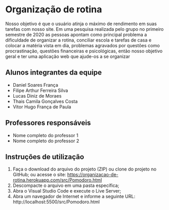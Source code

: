 # Organização de rotina 

Nosso objetivo é que o usuário atinja o máximo de rendimento em suas tarefas com nosso site. Em uma pesquisa realizada pelo grupo no primeiro semestre de 2020 as pessoas apontam como principal problema a dificuldade de organizar a rotina, conciliar escola e tarefas de casa e colocar a matéria vista em dia, problemas agravados por questões como procrastinação, questões financeiras e psicológicas, então nosso objetivo geral e ter uma aplicação web que ajude-os a se organizar


## Alunos integrantes da equipe

- Daniel Soares França
- Filipe Arthur Ferreira Silva
- Lucas Diniz de Moraes
- Thais Camila Gonçalves Costa
- Vitor Hugo França de Paula


## Professores responsáveis

* Nome completo do professor 1
* Nome completo do professor 2

## Instruções de utilização

1. Faça o download do arquivo do projeto (ZIP) ou clone do projeto no GitHub; ou  acesse o site: https://organizacao-de-rotina.herokuapp.com/src/Pomodoro.html
2. Descompacte o arquivo em uma pasta específica;
3. Abra o Visual Studio Code e execute o Live Server;
4. Abra um navegador de Internet e informe a seguinte URL: http://localhost:5500/src/Pomodoro.html 

